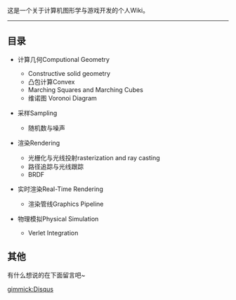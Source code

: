 
这是一个关于计算机图形学与游戏开发的个人Wiki。

------

## 目录

+ 计算几何Computional Geometry
	+ Constructive solid geometry
	+ 凸包计算Convex
	+ Marching Squares and Marching Cubes
	+ 维诺图 Voronoi Diagram
+ 采样Sampling
	+ 随机数与噪声

+ 渲染Rendering
	+ 光栅化与光线投射rasterization and ray casting
	+ 路径追踪与光线跟踪
	+ BRDF
+ 实时渲染Real-Time Rendering
	+ 渲染管线Graphics Pipeline
	
+ 物理模拟Physical Simulation
	+ Verlet Integration


## 其他

有什么想说的在下面留言吧~

[gimmick:Disqus](game-rendering)